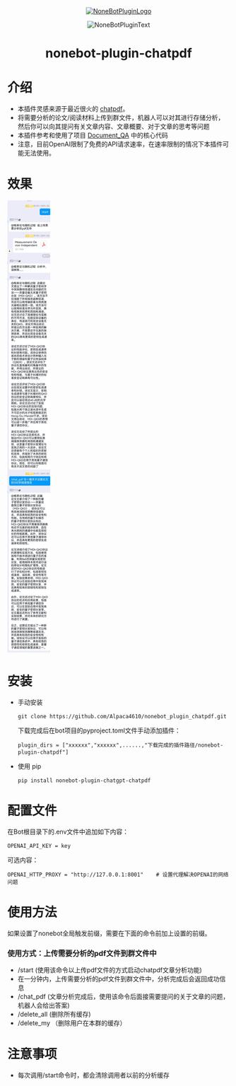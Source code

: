 <div align="center">
  <a href="https://v2.nonebot.dev/store"><img src="https://github.com/A-kirami/nonebot-plugin-template/blob/resources/nbp_logo.png" width="180" height="180" alt="NoneBotPluginLogo"></a>
  <br>
  <p><img src="https://github.com/A-kirami/nonebot-plugin-template/blob/resources/NoneBotPlugin.svg" width="240" alt="NoneBotPluginText"></p>
</div>

<div align="center">

# nonebot-plugin-chatpdf

</div>

# 介绍

- 本插件灵感来源于最近很火的 [chatpdf](https://www.chatpdf.com)。
- 将需要分析的论文/阅读材料上传到群文件，机器人可以对其进行存储分析，然后你可以向其提问有关文章内容、文章概要、对于文章的思考等问题
- 本插件参考和使用了项目 [Document_QA](https://github.com/fierceX/Document_QA) 中的核心代码
- 注意，目前OpenAI限制了免费的API请求速率，在速率限制的情况下本插件可能无法使用。

# 效果

![Alt](./img/img2.jpg)

# 安装

* 手动安装
  ```
  git clone https://github.com/Alpaca4610/nonebot_plugin_chatpdf.git
  ```

  下载完成后在bot项目的pyproject.toml文件手动添加插件：

  ```
  plugin_dirs = ["xxxxxx","xxxxxx",......,"下载完成的插件路径/nonebot-plugin-chatpdf"]
  ```
* 使用 pip
  ```
  pip install nonebot-plugin-chatgpt-chatpdf
  ```

# 配置文件

在Bot根目录下的.env文件中追加如下内容：

```
OPENAI_API_KEY = key
```

可选内容：

```
OPENAI_HTTP_PROXY = "http://127.0.0.1:8001"    # 设置代理解决OPENAI的网络问题
```

# 使用方法

如果设置了nonebot全局触发前缀，需要在下面的命令前加上设置的前缀。

### 使用方式：上传需要分析的pdf文件到群文件中

- /start (使用该命令以上传pdf文件的方式启动chatpdf文章分析功能)
- 在一分钟内，上传需要分析的pdf文件到群文件中，分析完成后会返回成功信息
- /chat_pdf (文章分析完成后，使用该命令后面接需要提问的关于文章的问题，机器人会给出答案)
- /delete_all (删除所有缓存)
- /delete_my （删除用户在本群的缓存）


# 注意事项

- 每次调用/start命令时，都会清除调用者以前的分析缓存

